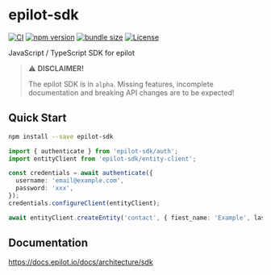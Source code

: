 # epilot-sdk
[![CI](https://github.com/epilot-dev/sdk-js/workflows/CI/badge.svg)](https://github.com/epilot-dev/sdk-js/actions?query=workflow%3ACI)
[![npm version](https://img.shields.io/npm/v/epilot-sdk.svg)](https://www.npmjs.com/package/epilot-sdk)
[![bundle size](https://img.shields.io/bundlephobia/minzip/epilot-sdk?label=gzip%20bundle)](https://bundlephobia.com/package/epilot-sdk)
[![License](http://img.shields.io/:license-mit-blue.svg)](https://github.com/epilot-dev/sdk-js/blob/main/LICENSE)

JavaScript / TypeScript SDK for epilot

>  ⚠️ **DISCLAIMER!**
> 
> The epilot SDK is in `alpha`. Missing features, incomplete documentation and breaking API changes are to be expected!

## Quick Start

```sh
npm install --save epilot-sdk
```

```typescript
import { authenticate } from 'epilot-sdk/auth';
import entityClient from 'epilot-sdk/entity-client';

const credentials = await authenticate({
  username: 'email@example.com',
  password: 'xxx',
});
credentials.configureClient(entityClient);

await entityClient.createEntity('contact', { fiest_name: 'Example', last_name: 'Contact' });
```

## Documentation

https://docs.epilot.io/docs/architecture/sdk

